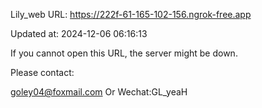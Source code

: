 Lily_web URL: https://222f-61-165-102-156.ngrok-free.app

Updated at: 2024-12-06 06:16:13

If you cannot open this URL, the server might be down.

Please contact: 

goley04@foxmail.com Or Wechat:GL_yeaH